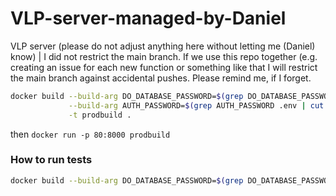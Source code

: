 # VLP-server-managed-by-Daniel

VLP server (please do not adjust anything here without letting me (Daniel) know) | I did not restrict the main branch. If we use this repo together (e.g. creating an issue for each new function or something like that I will restrict the main branch against accidental pushes. Please remind me, if I forget.

```bash
docker build --build-arg DO_DATABASE_PASSWORD=$(grep DO_DATABASE_PASSWORD .env | cut -d '=' -f2) \
             --build-arg AUTH_PASSWORD=$(grep AUTH_PASSWORD .env | cut -d '=' -f2) \
             -t prodbuild .
```

then
`docker run -p 80:8000 prodbuild`

### How to run tests

```bash
docker build --build-arg DO_DATABASE_PASSWORD=$(grep DO_DATABASE_PASSWORD .env | cut -d '=' -f2)              --build-arg AUTH_PASSWORD=$(grep AUTH_PASSWORD .env | cut -d '=' -f2) --build-arg TEST="true"            -t prodbuild .
```
